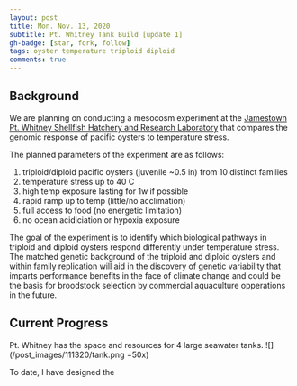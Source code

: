 ```yaml
---
layout: post
title: Mon. Nov. 13, 2020
subtitle: Pt. Whitney Tank Build [update 1]
gh-badge: [star, fork, follow]
tags: oyster temperature triploid diploid
comments: true
---
```


## Background

We are planning on conducting a mesocosm experiment at the [Jamestown Pt. Whitney Shellfish Hatchery and Research Laboratory](https://goo.gl/maps/27SMdcsPRsNcg6Le9) that compares the genomic response of pacific oysters to temperature stress. 

The planned parameters of the experiment are as follows:

1. triploid/diploid pacific oysters (juvenile ~0.5 in) from 10 distinct families
2. temperature stress up to 40 C
3. high temp exposure lasting for 1w if possible
4. rapid ramp up to temp (little/no acclimation)
5. full access to food (no energetic limitation)
6. no ocean acidiciation or hypoxia exposure

The goal of the experiment is to identify which biological pathways in triploid and diploid oysters respond differently under <severe> temperature stress. The matched genetic background of the triploid and diploid oysters and within family replication will aid in the discovery of genetic variability that imparts performance benefits in the face of climate change and could be the basis for broodstock selection by commercial aquaculture opperations in the future. 

## Current Progress

Pt. Whitney has the space and resources for 4 large seawater tanks.
![](/post_images/111320/tank.png =50x)

To date, I have designed the 

